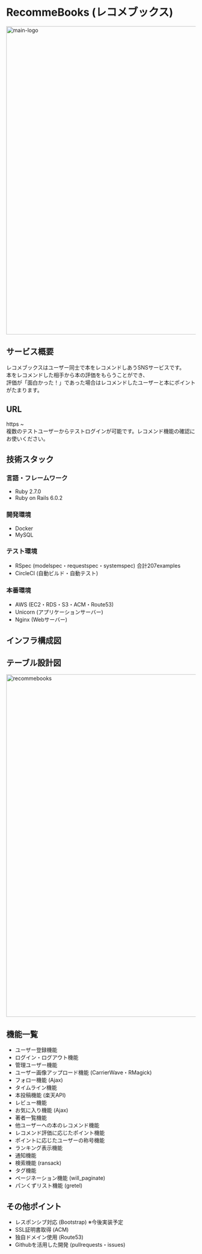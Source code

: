 # RecommeBooks (レコメブックス)
<img width="818" alt="main-logo" src="https://user-images.githubusercontent.com/61367038/82335118-d9648d80-9a23-11ea-968a-8f495f7a7b3c.png">

## サービス概要
レコメブックスはユーザー同士で本をレコメンドしあうSNSサービスです。  
本をレコメンドした相手から本の評価をもらうことができ、  
評価が「面白かった！」であった場合はレコメンドしたユーザーと本にポイントがたまります。

## URL
https ~  
複数のテストユーザーからテストログインが可能です。レコメンド機能の確認にお使いください。

## 技術スタック
### 言語・フレームワーク
- Ruby 2.7.0  
- Ruby on Rails 6.0.2
### 開発環境
- Docker  
- MySQL
### テスト環境
- RSpec (modelspec・requestspec・systemspec) 合計207examples  
- CircleCI (自動ビルド・自動テスト)
### 本番環境
- AWS (EC2・RDS・S3・ACM・Route53)  
- Unicorn (アプリケーションサーバー)  
- Nginx (Webサーバー)

## インフラ構成図

## テーブル設計図
<img width="909" alt="recommebooks" src="https://user-images.githubusercontent.com/61367038/82334587-2431d580-9a23-11ea-9c91-6d67d579a821.png">

## 機能一覧
- ユーザー登録機能
- ログイン・ログアウト機能
- 管理ユーザー機能
- ユーザー画像アップロード機能 (CarrierWave・RMagick)
- フォロー機能 (Ajax)
- タイムライン機能
- 本投稿機能 (楽天API)
- レビュー機能
- お気に入り機能 (Ajax)
- 著者一覧機能
- 他ユーザーへの本のレコメンド機能
- レコメンド評価に応じたポイント機能
- ポイントに応じたユーザーの称号機能
- ランキング表示機能
- 通知機能
- 検索機能 (ransack)
- タグ機能
- ページネーション機能 (will_paginate)
- パンくずリスト機能 (gretel)

## その他ポイント
- レスポンシブ対応 (Bootstrap) ※今後実装予定
- SSL証明書取得 (ACM)
- 独自ドメイン使用 (Route53)
- Githubを活用した開発 (pullrequests・issues)
